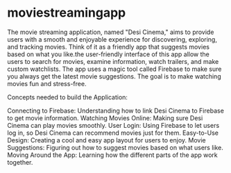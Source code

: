 # moviestreamingapp

The movie streaming application, named "Desi Cinema," aims to provide users with a smooth and enjoyable experience for discovering, exploring, and tracking movies.
Think of it as a friendly app that suggests movies based on what you like.the user-friendly interface of this app allow the users to search for movies,
examine information, watch trailers, and make custom watchlists. The app uses a magic tool called Firebase to make sure you always get the latest movie suggestions. 
The goal is to make watching movies fun and stress-free.


Concepts needed to build the Application:

Connecting to Firebase: Understanding how to link Desi Cinema to Firebase to get movie information.
Watching Movies Online: Making sure Desi Cinema can play movies smoothly.
User Login: Using Firebase to let users log in, so Desi Cinema can recommend movies just for them.
Easy-to-Use Design: Creating a cool and easy app layout for users to enjoy.
Movie Suggestions: Figuring out how to suggest movies based on what users like.
Moving Around the App: Learning how the different parts of the app work together.
